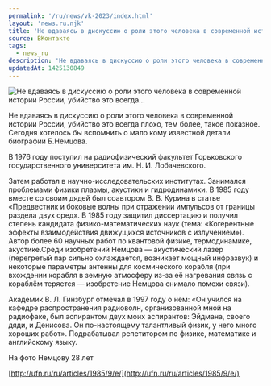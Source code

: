 ```yaml
---
permalink: '/ru/news/vk-2023/index.html'
layout: 'news.ru.njk'
title: 'Не вдаваясь в дискуссию о роли этого человека в современной истории России, убийство это всегда'
source: ВКонтакте
tags:
  - news_ru
description: 'Не вдаваясь в дискуссию о роли этого человека в современной истории России, убийство это всегда…'
updatedAt: 1425130849
---
```

![Не вдаваясь в дискуссию о роли этого человека в современной истории России, убийство это всегда…](https://sun9-43.userapi.com/impf/c625431/v625431378/1ee69/ADAO9ZJZhIw.jpg?size=346x531&quality=96&proxy=1&sign=28c39a24d6fbbb8fcc29462fcacef8e2&c_uniq_tag=LRnE3VyhLjX0MG2H9qDy3TSk_uPUXr6j1ay5aa4UU-g&type=album)

Не вдаваясь в дискуссию о роли этого человека в современной истории России, убийство это всегда плохо, тем более, такое показное.
Сегодня хотелось бы вспомнить о мало кому известной детали биографии Б.Немцова.

В 1976 году поступил на радиофизический факультет Горьковского государственного университета им. Н. И. Лобачевского.

Затем работал в научно-исследовательских институтах. Занимался проблемами физики плазмы, акустики и гидродинамики. В 1985 году вместе со своим дядей был соавтором В. В. Курина в статье «Предвестник и боковые волны при отражении импульсов от границы раздела двух сред».
В 1985 году защитил диссертацию и получил степень кандидата физико-математических наук (тема: «Когерентные эффекты взаимодействия движущихся источников с излучением»).
Автор более 60 научных работ по квантовой физике, термодинамике, акустике.Среди изобретений Немцова — акустический лазер (перегретый пар сильно охлаждается, возникает мощный инфразвук) и некоторые параметры антенны для космического корабля (при вхождении корабля в земную атмосферу из-за её нагревания связь с кораблём теряется — изобретение Немцова снимало помехи связи).

Академик В. Л. Гинзбург отмечал в 1997 году о нём: «Он учился на кафедре распространения радиоволн, организованной мной на радиофаке, был аспирантом двух моих аспирантов: Эйдмана, своего дяди, и Денисова. Он по-настоящему талантливый физик, у него много хороших работ». Подрабатывал репетитором по физике, математике и английскому языку.

На фото Немцову 28 лет

[http://ufn.ru/ru/articles/1985/9/e/](http://ufn.ru/ru/articles/1985/9/e/)
